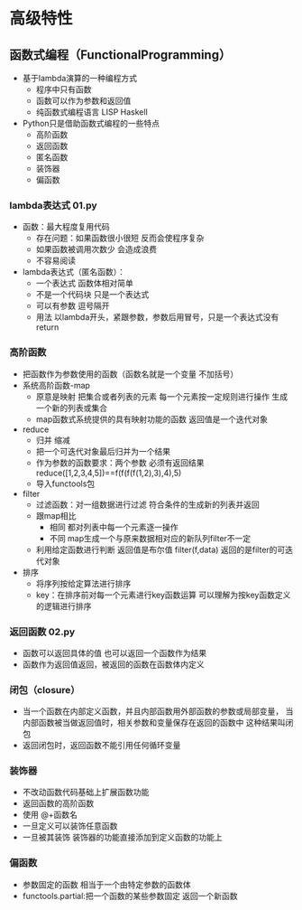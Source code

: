 # 高级特性
## 函数式编程（FunctionalProgramming）
- 基于lambda演算的一种编程方式
    - 程序中只有函数
    - 函数可以作为参数和返回值
    - 纯函数式编程语言 LISP Haskell
- Python只是借助函数式编程的一些特点
    - 高阶函数
    - 返回函数
    - 匿名函数
    - 装饰器
    - 偏函数
### lambda表达式 01.py
- 函数：最大程度复用代码
    - 存在问题：如果函数很小很短 反而会使程序复杂
    - 如果函数被调用次数少 会造成浪费
    - 不容易阅读
- lambda表达式（匿名函数）：
    - 一个表达式 函数体相对简单
    - 不是一个代码块 只是一个表达式
    - 可以有参数 逗号隔开
    - 用法 以lambda开头，紧跟参数，参数后用冒号，只是一个表达式没有return
### 高阶函数
- 把函数作为参数使用的函数（函数名就是一个变量 不加括号）
- 系统高阶函数-map
    - 原意是映射 把集合或者列表的元素 每一个元素按一定规则进行操作 生成一个新的列表或集合
    - map函数式系统提供的具有映射功能的函数 返回值是一个迭代对象
- reduce
    - 归并 缩减
    - 把一个可迭代对象最后归并为一个结果
    - 作为参数的函数要求：两个参数 必须有返回结果
        reduce([1,2,3,4,5])==f(f(f(f(1,2),3),4),5)
    - 导入functools包
- filter
    - 过滤函数：对一组数据进行过滤 符合条件的生成新的列表并返回
    - 跟map相比
        - 相同 都对列表中每一个元素逐一操作
        - 不同 map生成一个与原来数据相对应的新队列filter不一定
    - 利用给定函数进行判断 返回值是布尔值
        filter(f,data)
        返回的是filter的可迭代对象
- 排序
    - 将序列按给定算法进行排序
    - key：在排序前对每一个元素进行key函数运算 可以理解为按key函数定义的逻辑进行排序
### 返回函数 02.py
- 函数可以返回具体的值 也可以返回一个函数作为结果
- 函数作为返回值返回，被返回的函数在函数体内定义
### 闭包（closure）
- 当一个函数在内部定义函数，并且内部函数用外部函数的参数或局部变量，
当内部函数被当做返回值时，相关参数和变量保存在返回的函数中 
这种结果叫闭包
- 返回闭包时，返回函数不能引用任何循环变量
### 装饰器
- 不改动函数代码基础上扩展函数功能
- 返回函数的高阶函数
- 使用 @+函数名
- 一旦定义可以装饰任意函数
- 一旦被其装饰 装饰器的功能直接添加到定义函数的功能上
### 偏函数
- 参数固定的函数 相当于一个由特定参数的函数体
- functools.partial:把一个函数的某些参数固定 返回一个新函数
